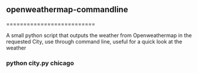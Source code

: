 ## openweathermap-commandline
==========================

A small python script that outputs the weather from Openweathermap in the requested City, use through command line, useful for a quick look at the weather

### python city.py chicago

